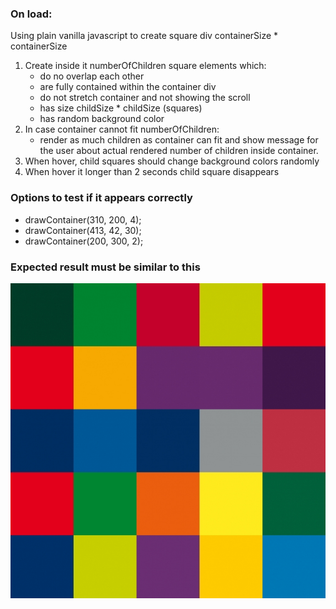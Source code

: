 ### On load:
Using plain vanilla javascript to create square div containerSize * containerSize

1. Create inside it numberOfChildren square elements which:
    - do no overlap each other
    - are fully contained within the container div
    - do not stretch container and not showing the scroll 
    - has size childSize * childSize (squares)
    - has random background color
2. In case container cannot fit numberOfChildren:
    - render as much children as container can fit and show message for the user about actual rendered number of children inside container.
3. When hover, child squares should change background colors randomly
4. When hover it longer than 2 seconds child square disappears

### Options to test if it appears correctly

* drawContainer(310, 200, 4);
* drawContainer(413, 42, 30);
* drawContainer(200, 300, 2);

### Expected result must be similar to this

![Squares](result.jpg)
